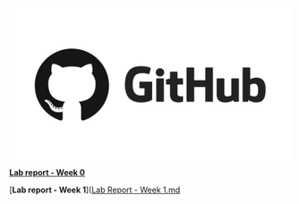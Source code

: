 
![image](github-logo.jpg)
[**Lab report - Week 0**](https://github.com/jasonb1910/cse-15l-lab-reports)

[**Lab report - Week 1**]([Lab Report - Week 1.md](lab-report-week-1.md)
